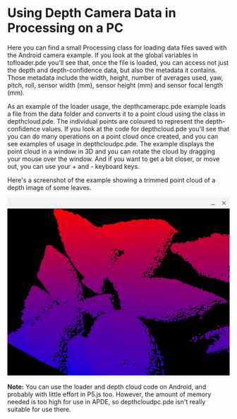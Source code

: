 # Using Depth Camera Data in Processing on a PC

Here you can find a small Processing class for loading data files saved with the Android camera example. If you look at the global variables in tofloader.pde you'll see that, once the file is loaded, you can access not just the depth and depth-confidence data, but also the metadata it contains. Those metadata include the width, height, number of averages used, yaw, pitch, roll, sensor width (mm), sensor height (mm) and sensor focal length (mm).

As an example of the loader usage, the depthcamerapc.pde example loads a file from the data folder and converts it to a point cloud using the class in depthcloud.pde. The individual points are coloured to represent the depth-confidence values. If you look at the code for depthcloud.pde you'll see that you can do many operations on a point cloud once created, and you can see examples of usage in depthcloudpc.pde. The example displays the point cloud in a window in 3D and you can rotate the cloud by dragging your mouse over the window. And if you want to get a bit closer, or move out, you can use your + and - keyboard keys.

Here's a screenshot of the example showing a trimmed point cloud of a depth image of some leaves.

![Screenshot of the code running in Processing on a PC](./depthcampc.png)

**Note:** You can use the loader and depth cloud code on Android, and probably with little effort in P5.js too. However, the amount of memory needed is too high for use in APDE, so depthcloudpc.pde isn't really suitable for use there.
